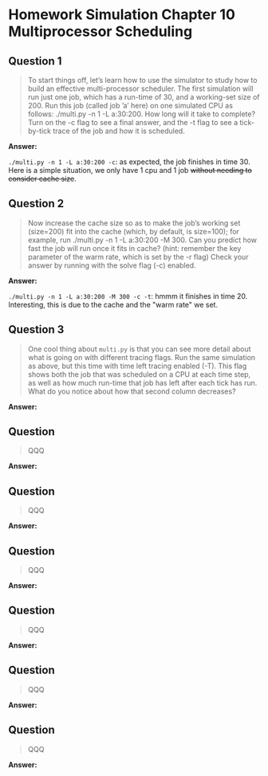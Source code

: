 # Homework Simulation Chapter 10 Multiprocessor Scheduling

## Question 1

> To start things off, let’s learn how to use the simulator to study how to build an effective multi-processor scheduler. The first simulation will run just one job, which has a run-time of 30, and a working-set size of 200. Run this job (called job ’a’ here) on one simulated CPU as follows: ./multi.py -n 1 -L a:30:200. How long will it take to complete? Turn on the -c flag to see a final answer, and the -t flag to see a tick-by-tick trace of the job and how it is scheduled.

**Answer:**

`./multi.py -n 1 -L a:30:200 -c`: as expected, the job finishes in time 30. Here is a simple situation, we only have 1 cpu and 1 job ~~without needing to consider cache size~~.

## Question 2

> Now increase the cache size so as to make the job’s working set (size=200) fit into the cache (which, by default, is size=100); for example, run ./multi.py -n 1 -L a:30:200 -M 300. Can you predict how fast the job will run once it fits in cache? (hint: remember the key parameter of the warm rate, which is set by the -r flag) Check your answer by running with the solve flag (-c) enabled.

**Answer:**

`./multi.py -n 1 -L a:30:200 -M 300 -c -t`: hmmm it finishes in time 20. Interesting, this is due to the cache and the "warm rate" we set.

## Question 3

> One cool thing about `multi.py` is that you can see more detail about what is going on with different tracing flags. Run the same simulation as above, but this time with time left tracing enabled (-T). This flag shows both the job that was scheduled on a CPU at each time step, as well as how much run-time that job has left after each tick has run. What do you notice about how that second column decreases?

**Answer:**

## Question

> QQQ

**Answer:**

## Question

> QQQ

**Answer:**

## Question

> QQQ

**Answer:**

## Question

> QQQ

**Answer:**

## Question

> QQQ

**Answer:**

## Question

> QQQ

**Answer:**
